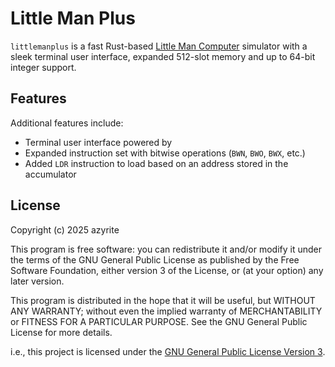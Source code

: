 # Little Man Plus

`littlemanplus` is a fast Rust-based [Little Man Computer](https://en.wikipedia.org/wiki/Little_Man_Computer) simulator
with a sleek terminal user interface, expanded 512-slot memory and up to 64-bit integer support.

## Features

Additional features include:

- Terminal user interface powered by
- Expanded instruction set with bitwise operations (`BWN`, `BWO`, `BWX`, etc.)
- Added `LDR` instruction to load based on an address stored in the accumulator

## License
Copyright (c) 2025 azyrite

This program is free software: you can redistribute it and/or modify
it under the terms of the GNU General Public License as published by
the Free Software Foundation, either version 3 of the License, or
(at your option) any later version.

This program is distributed in the hope that it will be useful,
but WITHOUT ANY WARRANTY; without even the implied warranty of
MERCHANTABILITY or FITNESS FOR A PARTICULAR PURPOSE.  See the
GNU General Public License for more details.

i.e., this project is licensed under the [GNU General Public License Version 3](/LICENSE).